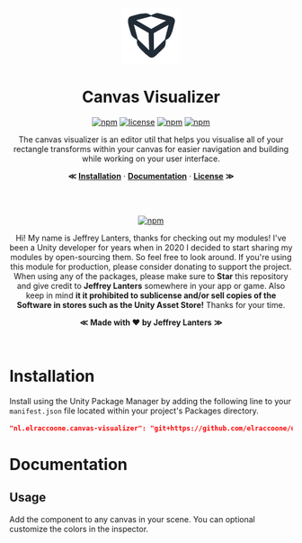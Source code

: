 <div align="center">

<img src="https://raw.githubusercontent.com/elraccoone/unity-canvas-visualizer/master/.github/WIKI/logo.jpg" height="100px">

</br>

# Canvas Visualizer

[![npm](https://img.shields.io/badge/upm-1.4.0-232c37.svg?style=for-the-badge)]()
[![license](https://img.shields.io/badge/license-Custom-%23ecc531.svg?style=for-the-badge)](./LICENSE.md)
[![npm](https://img.shields.io/github/stars/elraccoone/unity-canvas-visualizer.svg?style=for-the-badge)]()
[![npm](https://img.shields.io/badge/build-passing-brightgreen.svg?style=for-the-badge)]()

The canvas visualizer is an editor util that helps you visualise all of your rectangle transforms within your canvas for easier navigation and building while working on your user interface.

**&Lt;**
[**Installation**](#installation) &middot;
[**Documentation**](#documentation) &middot;
[**License**](./LICENSE.md)
**&Gt;**

</br></br>

[![npm](https://img.shields.io/badge/sponsor_the_project-donate-E12C9A.svg?style=for-the-badge)](https://paypal.me/jeffreylanters)

Hi! My name is Jeffrey Lanters, thanks for checking out my modules! I've been a Unity developer for years when in 2020 I decided to start sharing my modules by open-sourcing them. So feel free to look around. If you're using this module for production, please consider donating to support the project. When using any of the packages, please make sure to **Star** this repository and give credit to **Jeffrey Lanters** somewhere in your app or game. Also keep in mind **it it prohibited to sublicense and/or sell copies of the Software in stores such as the Unity Asset Store!** Thanks for your time.

**&Lt;**
**Made with &hearts; by Jeffrey Lanters**
**&Gt;**

</br>

</div>

# Installation

Install using the Unity Package Manager by adding the following line to your `manifest.json` file located within your project's Packages directory.

```json
"nl.elraccoone.canvas-visualizer": "git+https://github.com/elraccoone/unity-canvas-visualizer"
```

# Documentation

## Usage

Add the component to any canvas in your scene. You can optional customize the colors in the inspector.
